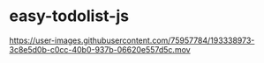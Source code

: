 # easy-todolist-js

https://user-images.githubusercontent.com/75957784/193338973-3c8e5d0b-c0cc-40b0-937b-06620e557d5c.mov

